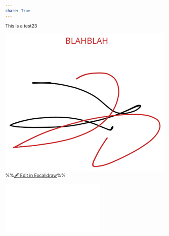 ```yaml
---
share: True
---
```

This is a test23

![](../TEST.excalidraw.svg)%%[🖋 Edit in Excalidraw](../../TEST.excalidraw.md#)%%

![TEST](./TEST.md)